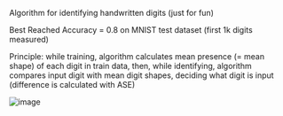 Algorithm for identifying handwritten digits (just for fun)

Best Reached Accuracy = 0.8 on MNIST test dataset (first 1k digits measured)

Principle: while training, algorithm calculates mean presence (= mean shape) of each digit in train data, then, while identifying, algorithm compares input digit with mean digit shapes, deciding what digit is input (difference is calculated with ASE)

![image](https://user-images.githubusercontent.com/62279777/119036417-63d62900-b9b9-11eb-85a0-d02293ba4f66.png)


